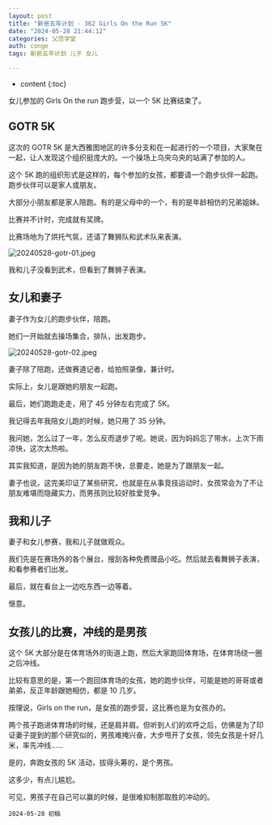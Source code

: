 ```yaml
---
layout: post
title: "新爸五年计划 - 362 Girls On the Run 5K"
date: "2024-05-28 21:44:12"
categories: 父范学堂
auth: conge
tags: 新爸五年计划 儿子 女儿

---
```

* content
{:toc}

女儿参加的 Girls On the run 跑步营，以一个 5K 比赛结束了。




## GOTR 5K

这次的 GOTR 5K 是大西雅图地区的许多分支和在一起进行的一个项目，大家聚在一起，让人发现这个组织挺庞大的。一个操场上乌央乌央的站满了参加的人。

这个 5K 跑的组织形式是这样的，每个参加的女孩，都要请一个跑步伙伴一起跑。跑步伙伴可以是家人或朋友。

大部分小朋友都是家人陪跑。有的是父母中的一个，有的是年龄相仿的兄弟姐妹。

比赛并不计时，完成就有奖牌。

比赛场地为了烘托气氛，还请了舞狮队和武术队来表演。

![20240528-gotr-01.jpeg](https://s2.loli.net/2024/05/29/ISM81U9AnFWDBZK.jpg)

我和儿子没看到武术，但看到了舞狮子表演。

## 女儿和妻子

妻子作为女儿的跑步伙伴，陪跑。

她们一开始就去操场集合，排队，出发跑步。

![20240528-gotr-02.jpeg](https://s2.loli.net/2024/05/29/NDrphMHVy2fq6ev.jpg)

妻子除了陪跑，还做赛道记者，给拍照录像，兼计时。

实际上，女儿是跟她的朋友一起跑。

最后，她们跑跑走走，用了 45 分钟左右完成了 5K。

我记得去年我陪女儿跑的时候，她只用了 35 分钟。

我问她，怎么过了一年，怎么反而退步了呢。她说，因为妈妈忘了带水，上次下雨凉快，这次太热啦。

其实我知道，是因为她的朋友跑不快，总要走，她是为了跟朋友一起。

妻子也说，这完美印证了某些研究，也就是在从事竞技运动时，女孩常会为了不让朋友难堪而隐藏实力，而男孩则比较好胜爱竞争。

## 我和儿子

妻子和女儿参赛，我和儿子就做观众。

我们先是在赛场外的各个展台，搜刮各种免费赠品小吃。然后就去看舞狮子表演，和看参赛者们出发。

最后，就在看台上一边吃东西一边等着。

惬意。

## 女孩儿的比赛，冲线的是男孩

这个 5K 大部分是在体育场外的街道上跑，然后大家跑回体育场，在体育场绕一圈之后冲线。

比较有意思的是，第一个跑回体育场的女孩，她的跑步伙伴，可能是她的哥哥或者弟弟，反正年龄跟她相仿，都是 10 几岁。

按理说，Girls on the run，是女孩的跑步营，这比赛也是为女孩办的。

两个孩子跑进体育场的时候，还是肩并肩。但听到人们的欢呼之后，仿佛是为了印证妻子提到的那个研究似的，男孩难掩兴奋，大步甩开了女孩，领先女孩是十好几米，率先冲线……

是的，奔跑女孩的 5K 活动，拔得头筹的，是个男孩。

这多少，有点儿尴尬。

可见，男孩子在自己可以赢的时候，是很难抑制那取胜的冲动的。

```
2024-05-28 初稿 
```
